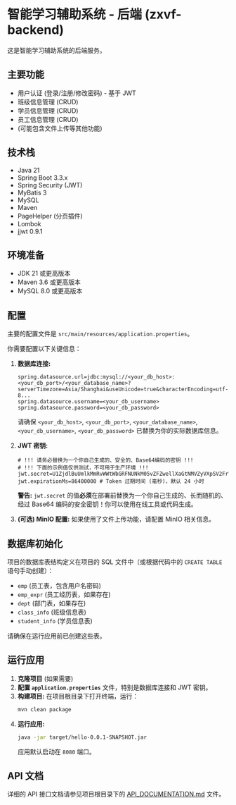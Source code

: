 # 智能学习辅助系统 - 后端 (zxvf-backend)

这是智能学习辅助系统的后端服务。

## 主要功能

*   用户认证 (登录/注册/修改密码) - 基于 JWT
*   班级信息管理 (CRUD)
*   学员信息管理 (CRUD)
*   员工信息管理 (CRUD)
*   (可能包含文件上传等其他功能)

## 技术栈

*   Java 21
*   Spring Boot 3.3.x
*   Spring Security (JWT)
*   MyBatis 3
*   MySQL
*   Maven
*   PageHelper (分页插件)
*   Lombok
*   jjwt 0.9.1

## 环境准备

*   JDK 21 或更高版本
*   Maven 3.6 或更高版本
*   MySQL 8.0 或更高版本

## 配置

主要的配置文件是 `src/main/resources/application.properties`。

你需要配置以下关键信息：

1.  **数据库连接:**
    ```properties
    spring.datasource.url=jdbc:mysql://<your_db_host>:<your_db_port>/<your_database_name>?serverTimezone=Asia/Shanghai&useUnicode=true&characterEncoding=utf-8...
    spring.datasource.username=<your_db_username>
    spring.datasource.password=<your_db_password>
    ```
    请确保 `<your_db_host>`, `<your_db_port>`, `<your_database_name>`, `<your_db_username>`, `<your_db_password>` 已替换为你的实际数据库信息。

2.  **JWT 密钥:**
    ```properties
    # !!! 请务必替换为一个你自己生成的、安全的、Base64编码的密钥 !!!
    # !!! 下面的示例值仅供测试，不可用于生产环境 !!!
    jwt.secret=U1ZjdlBuUmlkMmRvWWtWbGRFNUNkM05vZFZwellXaGtNMVZyVXpSV2FrWnZlR1ZzTjJKcFl6TmFla1phVjFKdFRWWnZNV1E9 
    jwt.expirationMs=86400000 # Token 过期时间 (毫秒)，默认 24 小时
    ```
    **警告:** `jwt.secret` 的值**必须**在部署前替换为一个你自己生成的、长而随机的、经过 Base64 编码的安全密钥！你可以使用在线工具或代码生成。

3.  **(可选) MinIO 配置:** 如果使用了文件上传功能，请配置 MinIO 相关信息。

## 数据库初始化

项目的数据库表结构定义在项目的 SQL 文件中（或根据代码中的 `CREATE TABLE` 语句手动创建）：

*   `emp` (员工表，包含用户名密码)
*   `emp_expr` (员工经历表，如果存在)
*   `dept` (部门表，如果存在)
*   `class_info` (班级信息表)
*   `student_info` (学员信息表)

请确保在运行应用前已创建这些表。

## 运行应用

1.  **克隆项目** (如果需要)
2.  **配置 `application.properties`** 文件，特别是数据库连接和 JWT 密钥。
3.  **构建项目:** 在项目根目录下打开终端，运行：
    ```bash
    mvn clean package
    ```
4.  **运行应用:**
    ```bash
    java -jar target/hello-0.0.1-SNAPSHOT.jar
    ```
    应用默认启动在 `8080` 端口。

## API 文档

详细的 API 接口文档请参见项目根目录下的 [API_DOCUMENTATION.md](API_DOCUMENTATION.md) 文件。 